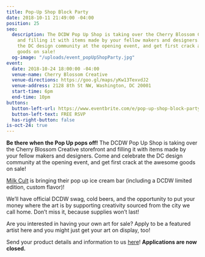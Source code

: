 ```yaml
---
title: Pop-Up Shop Block Party
date: 2018-10-11 21:49:00 -04:00
position: 25
seo:
  description: The DCDW Pop Up Shop is taking over the Cherry Blossom Creative storefront
    and filling it with items made by your fellow makers and designers. Come and celebrate
    the DC design community at the opening event, and get first crack at the awesome
    goods on sale!
  og-image: "/uploads/event_popUpShopParty.jpg"
event:
  date: 2018-10-24 18:00:00 -04:00
  venue-name: Cherry Blossom Creative
  venue-directions: https://goo.gl/maps/yKw13TexvdJ2
  venue-address: 2128 8th St NW, Washington, DC 20001
  start-time: 6pm
  end-time: 10pm
buttons:
  button-left-url: https://www.eventbrite.com/e/pop-up-shop-block-party-tickets-51320429787
  button-left-text: FREE RSVP
  has-right-button: false
is-oct-24: true
---
```


**Be there when the Pop Up pops off!** The DCDW Pop Up Shop is taking over the Cherry Blossom Creative storefront and filling it with items made by your fellow makers and designers. Come and celebrate the DC design community at the opening event, and get first crack at the awesome goods on sale!

[Milk Cult](http://www.milkcultdc.com/) is bringing their pop up ice cream bar (including a DCDW limited edition, custom flavor)! 

We’ll have official DCDW swag, cold beers, and the opportunity to put your money where the art is by supporting creativity sourced from the city we call home. Don’t miss it, because supplies won’t last!

Are you interested in having your own art for sale? 
Apply to be a featured artist here and you might just get your art on display, too!

Send your product details and information to us [here](https://docs.google.com/forms/d/e/1FAIpQLSeeW_gOSZ365pK8XPPpf777AZpwM7Ose_vnam8i_oUc3Uvy8A/viewform?usp=sf_link)! **Applications are now closed.**